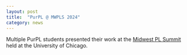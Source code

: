 ```yaml
---
layout: post
title:  "PurPL @ MWPLS 2024"
category: news
---
```


Multiple PurPL students presented their work at the [Midwest PL Summit](https://pl.cs.uchicago.edu/PLSummit/2024/) held at the University of Chicago.
